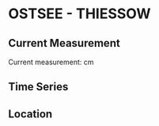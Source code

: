 # OSTSEE - THIESSOW

## Current Measurement

Current measurement: <Value topic="rivers/pegel-online/OSTSEE/THIESSOW/measurementValue"/> cm

## Time Series

<TimeSeries topic="rivers/pegel-online/OSTSEE/THIESSOW/measurementValue" period="week" />

## Location

<WorldMap>
  <Marker lat="54.28066658937803" lon="13.709756972733516" labelTopic="rivers/pegel-online/OSTSEE/THIESSOW/measurementValue" />
</WorldMap>
